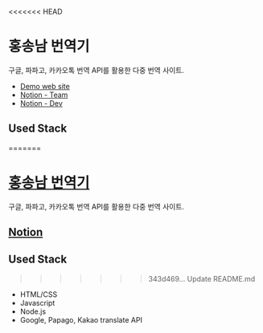 <<<<<<< HEAD
# 홍송남 번역기
구글, 파파고, 카카오톡 번역 API를 활용한 다중 번역 사이트.
 * [Demo web site](https://jjuny-translator.herokuapp.com/) 
 * [Notion - Team](https://www.notion.so/da94d6eee4484ea587390886dac9b28d)
 * [Notion - Dev](https://www.notion.so/ca37ba270cc9490e98aaaa97aae77e5a)

## Used Stack
=======
# [홍송남 번역기](https://jjuny-translator.herokuapp.com/)
구글, 파파고, 카카오톡 번역 API를 활용한 다중 번역 사이트.

## [Notion](https://www.notion.so/da94d6eee4484ea587390886dac9b28d)

## Used Stack

>>>>>>> 343d469... Update README.md
- HTML/CSS
- Javascript
- Node.js
- Google, Papago, Kakao translate API
